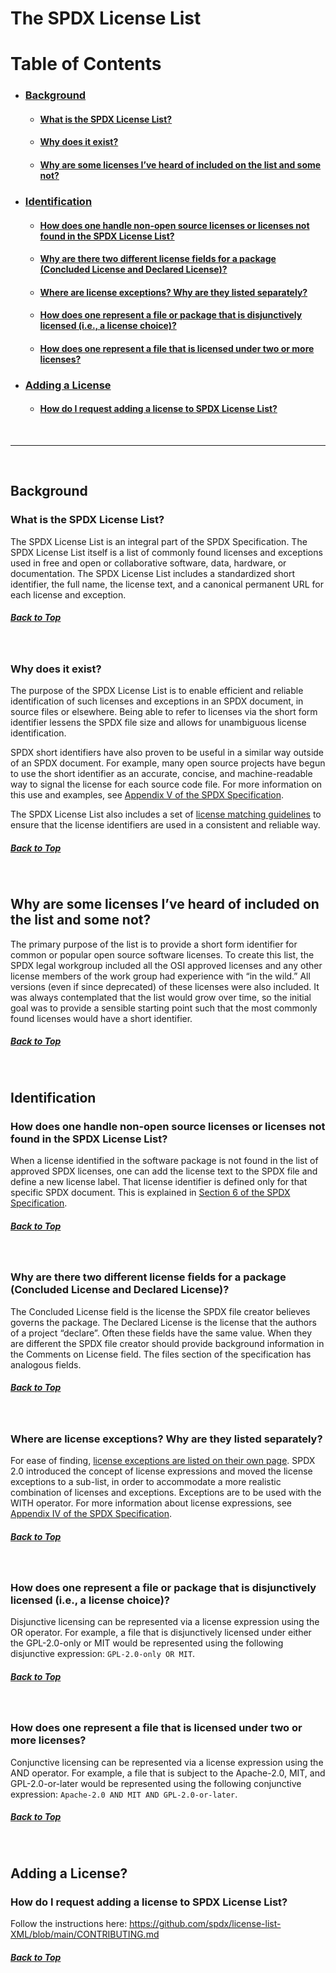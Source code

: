 <span id="top"> </span>

The SPDX License List
=====================

# Table of Contents

- ### <a href="#background"> Background </a>
  - #### <a href="#what"> What is the SPDX License List? </a>
  - #### <a href="#why"> Why does it exist? </a>
  - #### <a href="#whynot"> Why are some licenses I’ve heard of included on the list and some not? </a>
- ### <a href="#id"> Identification </a>
  - #### <a href="#how"> How does one handle non-open source licenses or licenses not found in the SPDX License List? </a>
  - #### <a href="#why-two"> Why are there two different license fields for a package (Concluded License and Declared License)? </a>
  - #### <a href="#exception"> Where are license exceptions? Why are they listed separately? </a>
  - #### <a href="#or"> How does one represent a file or package that is disjunctively licensed (i.e., a license choice)? </a>
  - #### <a href="#multi"> How does one represent a file that is licensed under two or more licenses? </a>
- ### <a href="#add"> Adding a License </a>
  - #### <a href="#request"> How do I request adding a license to SPDX License List? </a>

<br>

---

<br>

## <span id="background"></span>Background

### <span id="what"></span>What is the SPDX License List?

The SPDX License List is an integral part of the SPDX Specification. The
SPDX License List itself is a list of commonly found licenses and
exceptions used in free and open or collaborative software, data,
hardware, or documentation. The SPDX License List includes a
standardized short identifier, the full name, the license text, and a
canonical permanent URL for each license and exception.

##### <a href="#top"> Back to Top</a>

<br>

### <span id="why"></span>Why does it exist?

The purpose of the SPDX License List is to enable efficient and reliable
identification of such licenses and exceptions in an SPDX document, in
source files or elsewhere. Being able to refer to licenses via the short
form identifier lessens the SPDX file size and allows for unambiguous
license identification.

SPDX short identifiers have also proven to be useful in a similar way
outside of an SPDX document. For example, many open source projects have
begun to use the short identifier as an accurate, concise, and
machine-readable way to signal the license for each source code
file. For more information on this use and examples, see [Appendix V of
the SPDX
Specification](https://spdx.github.io/spdx-spec/appendix-V-using-SPDX-short-identifiers-in-source-files/).

The SPDX License List also includes a set of [license matching
guidelines](https://spdx.github.io/spdx-spec/appendix-II-license-matching-guidelines-and-templates/)
to ensure that the license identifiers are used in a consistent and
reliable way.

##### <a href="#top"> Back to Top</a>

<br>

## <span id="whynot"></span>Why are some licenses I’ve heard of included on the list and some not?

The primary purpose of the list is to provide a short form identifier
for common or popular open source software licenses. To create this
list, the SPDX legal workgroup included all the OSI approved licenses
and any other license members of the work group had experience with “in
the wild.” All versions (even if since deprecated) of these licenses
were also included. It was always contemplated that the list would grow
over time, so the initial goal was to provide a sensible starting point
such that the most commonly found licenses would have a short
identifier.

##### <a href="#top"> Back to Top</a>

<br>

## <span id="id"></span>Identification

### <span id="how"></span>How does one handle non-open source licenses or licenses not found in the SPDX License List?

When a license identified in the software package is not found in the
list of approved SPDX licenses, one can add the license text to the SPDX
file and define a new license label. That license identifier is defined
only for that specific SPDX document. This is explained in [Section 6 of
the SPDX
Specification](https://spdx.github.io/spdx-spec/6-other-licensing-information-detected/).

##### <a href="#top"> Back to Top</a>

<br>

### <span id="why-two"></span>Why are there two different license fields for a package (Concluded License and Declared License)?

The Concluded License field is the license the SPDX file creator
believes governs the package. The Declared License is the license that
the authors of a project “declare”. Often these fields have the same
value. When they are different the SPDX file creator should provide
background information in the Comments on License field. The files
section of the specification has analogous fields.

##### <a href="#top"> Back to Top</a>

<br>

### <span id="exception"></span>Where are license exceptions? Why are they listed separately?

For ease of finding, [license exceptions are listed on their own
page](https://spdx.org/licenses/exceptions-index.html). SPDX 2.0
introduced the concept of license expressions and moved the license
exceptions to a sub-list, in order to accommodate a more realistic
combination of licenses and exceptions. Exceptions are to be used with
the WITH operator. For more information about license expressions, see
[Appendix IV of the SPDX
Specification](https://spdx.github.io/spdx-spec/appendix-IV-SPDX-license-expressions/).

##### <a href="#top"> Back to Top</a>

<br>

### <span id="or"></span>How does one represent a file or package that is disjunctively licensed (i.e., a license choice)?

Disjunctive licensing can be represented via a license expression using
the OR operator. For example, a file that is disjunctively licensed
under either the GPL-2.0-only or MIT would be represented using the following
disjunctive expression: `GPL-2.0-only OR MIT`.

##### <a href="#top"> Back to Top</a>

<br>

### <span id="multi"></span>How does one represent a file that is licensed under two or more licenses?

Conjunctive licensing can be represented via a license expression using
the AND operator. For example, a file that is subject to the Apache-2.0,
MIT, and GPL-2.0-or-later would be represented using the following conjunctive
expression: `Apache-2.0 AND MIT AND GPL-2.0-or-later`.

##### <a href="#top"> Back to Top</a>

<br>

## <span id="add"></span>Adding a License?

### <span id="request"></span>How do I request adding a license to SPDX License List?

Follow the instructions here:
https://github.com/spdx/license-list-XML/blob/main/CONTRIBUTING.md

##### <a href="#top"> Back to Top</a>

<br>
